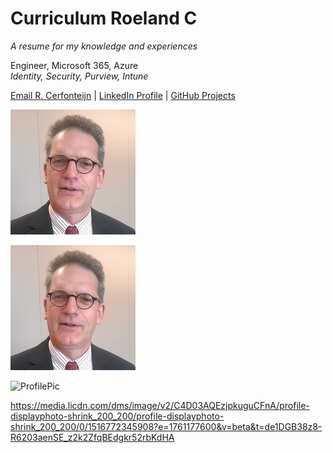 # Curriculum Roeland C
<i>A resume for my knowledge and experiences</i>

Engineer, Microsoft 365, Azure <BR>
<i>Identity, Security, Purview, Intune</i>  


[Email R. Cerfonteijn](mailto:RoelandC@hotmail.com) |
[LinkedIn Profile](https://www.linkedin.com/in/roelandcerfonteijn) | 
[GitHub Projects](https://github.com/NL12143)

![Roeland Cerfonteijn](image/RoelandC.png)




![Profile Picture](image/RoelandC.png)

![ProfilePic]([https://example.com/image.jpg](https://media.licdn.com/dms/image/v2/C4D03AQEzjpkuguCFnA/profile-displayphoto-shrink_200_200/profile-displayphoto-shrink_200_200/0/1516772345908?e=1761177600&v=beta&t=de1DGB38z8-R6203aenSE_z2k2ZfqBEdgkr52rbKdHA))

https://media.licdn.com/dms/image/v2/C4D03AQEzjpkuguCFnA/profile-displayphoto-shrink_200_200/profile-displayphoto-shrink_200_200/0/1516772345908?e=1761177600&v=beta&t=de1DGB38z8-R6203aenSE_z2k2ZfqBEdgkr52rbKdHA

